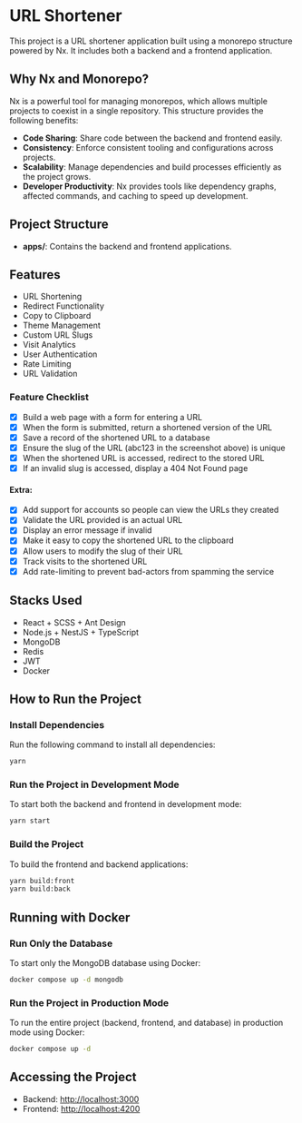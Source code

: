 # URL Shortener

This project is a URL shortener application built using a monorepo structure powered by Nx. It includes both a backend and a frontend application.

## Why Nx and Monorepo?

Nx is a powerful tool for managing monorepos, which allows multiple projects to coexist in a single repository. This structure provides the following benefits:

- **Code Sharing**: Share code between the backend and frontend easily.
- **Consistency**: Enforce consistent tooling and configurations across projects.
- **Scalability**: Manage dependencies and build processes efficiently as the project grows.
- **Developer Productivity**: Nx provides tools like dependency graphs, affected commands, and caching to speed up development.

## Project Structure

- **apps/**: Contains the backend and frontend applications.

## Features

- URL Shortening
- Redirect Functionality
- Copy to Clipboard
- Theme Management
- Custom URL Slugs
- Visit Analytics
- User Authentication
- Rate Limiting
- URL Validation

### Feature Checklist

- [x] Build a web page with a form for entering a URL
- [x] When the form is submitted, return a shortened version of the URL
- [x] Save a record of the shortened URL to a database
- [x] Ensure the slug of the URL (abc123 in the screenshot above) is unique
- [x] When the shortened URL is accessed, redirect to the stored URL
- [x] If an invalid slug is accessed, display a 404 Not Found page

#### Extra:

- [x] Add support for accounts so people can view the URLs they created
- [x] Validate the URL provided is an actual URL
- [x] Display an error message if invalid
- [x] Make it easy to copy the shortened URL to the clipboard
- [x] Allow users to modify the slug of their URL
- [x] Track visits to the shortened URL
- [x] Add rate-limiting to prevent bad-actors from spamming the service

## Stacks Used

- React + SCSS + Ant Design
- Node.js + NestJS + TypeScript
- MongoDB
- Redis
- JWT
- Docker

## How to Run the Project

### Install Dependencies

Run the following command to install all dependencies:

```bash
yarn
```

### Run the Project in Development Mode

To start both the backend and frontend in development mode:

```bash
yarn start
```

### Build the Project

To build the frontend and backend applications:

```bash
yarn build:front
yarn build:back
```

## Running with Docker

### Run Only the Database

To start only the MongoDB database using Docker:

```bash
docker compose up -d mongodb
```

### Run the Project in Production Mode

To run the entire project (backend, frontend, and database) in production mode using Docker:

```bash
docker compose up -d
```

## Accessing the Project

- Backend: [http://localhost:3000](http://localhost:3000)
- Frontend: [http://localhost:4200](http://localhost:4200)
